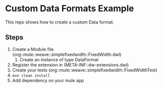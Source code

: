 # Custom Data Formats Example

This repo shows how to create a custom Data format.


## Steps

1. Create a Module file. (org::mule::weave::simplefixedwidth::FixedWidth.dwl)
    1. Create an instance of type DataFormat
2. Register the extension in (META-INF::dw-extensions.dwl)
3. Create your tests (org::mule::weave::simplefixedwidth::FixedWidthTest)
4. `mvn clean install`
5. Add dependency on your mule app
